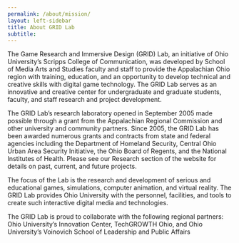 ```yaml
---
permalink: /about/mission/
layout: left-sidebar
title: About GRID Lab
subtitle: 
---
```


The Game Research and Immersive Design (GRID) Lab, an initiative of Ohio University’s Scripps College of Communication, was developed by School of Media Arts and Studies faculty and staff to provide the Appalachian Ohio region with training, education, and an opportunity to develop technical and creative skills with digital game technology. The GRID Lab serves as an innovative and creative center for undergraduate and graduate students, faculty, and staff research and project development.

The GRID Lab’s research laboratory opened in September 2005 made possible through a grant from the Appalachian Regional Commission and other university and community partners. Since 2005, the GRID Lab has been awarded numerous grants and contracts from state and federal agencies including the Department of Homeland Security, Central Ohio Urban Area Security Initiative, the Ohio Board of Regents, and the National Institutes of Health. Please see our Research section of the website for details on past, current, and future projects.

The focus of the Lab is the research and development of serious and educational games, simulations, computer animation, and virtual reality. The GRID Lab provides Ohio University with the personnel, facilities, and tools to create such interactive digital media and technologies.

The GRID Lab is proud to collaborate with the following regional partners: Ohio University’s Innovation Center, TechGROWTH Ohio, and Ohio University’s Voinovich School of Leadership and Public Affairs